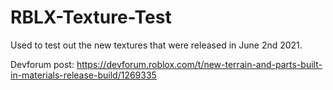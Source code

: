 # RBLX-Texture-Test
Used to test out the new textures that were released in June 2nd 2021. 

Devforum post:
https://devforum.roblox.com/t/new-terrain-and-parts-built-in-materials-release-build/1269335
